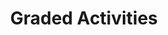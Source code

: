 ---
title: Graded Activities
excerpt: These are smaller assignments that help develop the skills needed for success in the assignments
status: draft
---